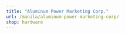 ```yaml
---
title: "Aluminum Power Marketing Corp."
url: /manila/aluminum-power-marketing-corp/
shop: hardware
---
```

